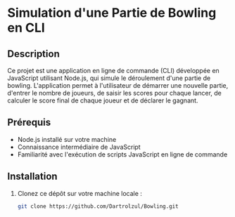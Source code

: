 # Simulation d'une Partie de Bowling en CLI

## Description

Ce projet est une application en ligne de commande (CLI) développée en JavaScript utilisant Node.js, qui simule le déroulement d'une partie de bowling. L'application permet à l'utilisateur de démarrer une nouvelle partie, d'entrer le nombre de joueurs, de saisir les scores pour chaque lancer, de calculer le score final de chaque joueur et de déclarer le gagnant.

## Prérequis

- Node.js installé sur votre machine
- Connaissance intermédiaire de JavaScript
- Familiarité avec l'exécution de scripts JavaScript en ligne de commande

## Installation

1. Clonez ce dépôt sur votre machine locale :

   ```sh
   git clone https://github.com/Dartrolzul/Bowling.git